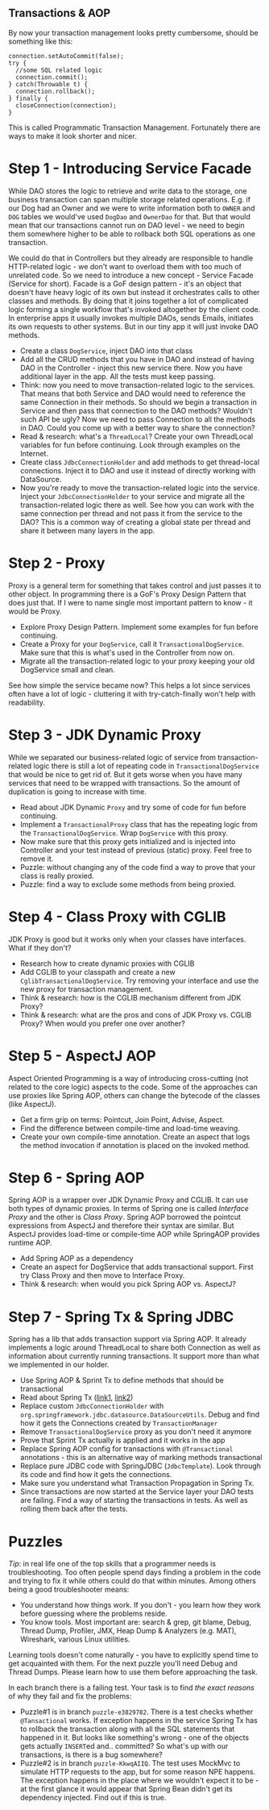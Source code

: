 Transactions & AOP
------------------

By now your transaction management looks pretty cumbersome, should be something like this:

```
connection.setAutoCommit(false);
try {
  //some SQL related logic
  connection.commit();
} catch(Throwable t) {
  connection.rollback();
} finally {
  closeConnection(connection);
}
```

This is called Programmatic Transaction Management. Fortunately there are ways to make it look shorter and nicer. 

# Step 1 - Introducing Service Facade

While DAO stores the logic to retrieve and write data to the storage, one business transaction can span multiple
storage related operations. E.g. if our Dog had an Owner and we were to write information both to `OWNER` and `DOG`
tables we would've used `DogDao` and `OwnerDao` for that. But that would mean that our transactions cannot run on DAO 
level - we need to begin them somewhere higher to be able to rollback both SQL operations as one transaction.
 
We could do that in Controllers but they already are responsible to handle HTTP-related logic - we don't want to 
overload them with too much of unrelated code. So we need to introduce a new concept - Service Facade 
(Service for short). Facade is a GoF design pattern - it's an object that doesn't have heavy logic of its own but 
instead it orchestrates calls to other classes and methods. By doing that it joins together a lot of complicated logic 
forming a single workflow that's invoked altogether by the client code. In enterprise apps it usually invokes multiple 
DAOs, sends Emails, initiates its own requests to other systems. But in our tiny app it will just invoke DAO methods. 

- Create a class `DogService`, inject DAO into that class
- Add all the CRUD methods that you have in DAO and instead of having DAO in the Controller - inject this new service 
there. Now you have additional layer in the app. All the tests must keep passing.
- Think: now you need to move transaction-related logic to the services. That means that both Service and DAO would 
need to reference the same Connection in their methods. So should we begin a transaction in Service and then pass that
connection to the DAO methods? Wouldn't such API be ugly? Now we need to pass Connection to all the methods in DAO.
Could you come up with a better way to share the connection?
- Read & research: what's a `ThreadLocal`? Create your own ThreadLocal variables for fun before continuing. Look 
through examples on the Internet.
- Create class `JdbcConnectionHolder` and add methods to get thread-local connections. Inject it to DAO and use it
instead of directly working with DataSource.
- Now you're ready to move the transaction-related logic into the service. Inject your `JdbcConnectionHolder` to your
service and migrate all the transaction-related logic there as well. See how you can work with the same connection per
thread and not pass it from the service to the DAO? This is a common way of creating a global state per thread and
share it between many layers in the app.

# Step 2 - Proxy

Proxy is a general term for something that takes control and just passes it to other object. In programming there is
a GoF's Proxy Design Pattern that does just that. If I were to name single most important pattern to know - it would be
Proxy. 

- Explore Proxy Design Pattern. Implement some examples for fun before continuing.
- Create a Proxy for your `DogService`, call it `TransactionalDogService`. Make sure that this is what's used
in the Controller from now on.
- Migrate all the transaction-related logic to your proxy keeping your old DogService small and clean.

See how simple the service became now? This helps a lot since services often have a lot of logic - cluttering it with
try-catch-finally won't help with readability.

# Step 3 - JDK Dynamic Proxy

While we separated our business-related logic of service from transaction-related logic there is still a lot of 
repeating code in `TransactionalDogService` that would be nice to get rid of. But it gets worse when you have many
services that need to be wrapped with transactions. So the amount of duplication is going to increase with time.

- Read about JDK Dynamic `Proxy` and try some of code for fun before continuing.
- Implement a `TransactionalProxy` class that has the repeating logic from the `TransactionalDogService`. Wrap
`DogService` with this proxy.
- Now make sure that this proxy gets initialized and is injected into Controller and your test instead of previous 
(static) proxy. Feel free to remove it.
- Puzzle: without changing any of the code find a way to prove that your class is really proxied.
- Puzzle: find a way to exclude some methods from being proxied.

# Step 4 - Class Proxy with CGLIB

JDK Proxy is good but it works only when your classes have interfaces. What if they don't?

- Research how to create dynamic proxies with CGLIB
- Add CGLIB to your classpath and create a new `CglibTransactionalDogService`. Try removing your interface and use 
the new proxy for transaction management.
- Think & research: how is the CGLIB mechanism different from JDK Proxy?
- Think & research: what are the pros and cons of JDK Proxy vs. CGLIB Proxy? When would you prefer one over another?

# Step 5 - AspectJ AOP

Aspect Oriented Programming is a way of introducing cross-cutting (not related to the core logic) aspects to the code.
Some of the approaches can use proxies like Spring AOP, others can change the bytecode of the classes (like AspectJ).

- Get a firm grip on terms: Pointcut, Join Point, Advise, Aspect.
- Find the difference between compile-time and load-time weaving.
- Create your own compile-time annotation. Create an aspect that logs the method invocation if annotation is placed on
the invoked method.

# Step 6 - Spring AOP

Spring AOP is a wrapper over JDK Dynamic Proxy and CGLIB. It can use both types of dynamic proxies. In terms of Spring 
one is called _Interface Proxy_ and the other is _Class Proxy_. Spring AOP borrowed the pointcut expressions from
AspectJ and therefore their syntax are similar. But AspectJ provides load-time or compile-time AOP while SpringAOP 
provides runtime AOP. 

- Add Spring AOP as a dependency
- Create an aspect for DogService that adds transactional support. First try Class Proxy and then move to Interface 
Proxy.
- Think & research: when would you pick Spring AOP vs. AspectJ?

# Step 7 - Spring Tx & Spring JDBC

Spring has a lib that adds transaction support via Spring AOP. It already implements a logic around ThreadLocal to share
both Connection as well as information about currently running transactions. It support more than what we implemented
in our holder.

- Use Spring AOP & Sprint Tx to define methods that should be transactional
- Read about Spring Tx ([link1](http://docs.spring.io/spring/docs/current/spring-framework-reference/html/transaction.html),
[link2](https://www.ibm.com/developerworks/java/library/j-ts1/index.html))
- Replace custom `JdbcConnectionHolder` with `org.springframework.jdbc.datasource.DataSourceUtils`. Debug and find
how it gets the Connections created by `TransactionManager`
- Remove `TransactionalDogService` proxy as you don't need it anymore 
- Prove that Sprint Tx actually is applied and it works in the app
- Replace Spring AOP config for transactions with `@Transactional` annotations - this is an alternative way of marking 
methods transactional
- Replace pure JDBC code with SpringJDBC (`JdbcTemplate`). Look through its code and find how it gets the connections.
- Make sure you understand what Transaction Propagation in Spring Tx.
- Since transactions are now started at the Service layer your DAO tests are failing. Find a way of starting the
transactions in tests. As well as rolling them back after the tests.


# Puzzles

*Tip*: in real life one of the top skills that a programmer needs is troubleshooting. Too often people spend days
finding a problem in the code and trying to fix it while others could do that within minutes. Among others being a good 
troubleshooter means:

- You understand how things work. If you don't - you learn how they work before guessing where the problems reside.
- You know tools. Most important are: search & grep, git blame, Debug, Thread Dump, Profiler, 
JMX, Heap Dump & Analyzers (e.g. MAT), Wireshark, various Linux utilities.

Learning tools doesn't come naturally - you have to explicitly spend time to get acquainted with them. For the next 
puzzle you'll need Debug and Thread Dumps. Please learn how to use them before approaching the task.

In each branch there is a failing test. Your task is to find _the exact reasons_ of why they fail and fix the problems:
- Puzzle#1 is in branch `puzzle-e3829782`. There is a test checks whether `@Tansactional` works. If exception happens 
in the service Spring Tx has to rollback the transaction along with all the SQL statements that happened in it. But 
looks like something's wrong - one of the objects gets actually `INSERT`ed and.. committed? So what's up with our 
transactions, is there is a bug somewhere? 
- Puzzle#2 is in branch `puzzle-KkwqAIIQ`. The test uses MockMvc to simulate HTTP requests to the app, but for some 
reason NPE happens. The exception happens in the place where we wouldn't expect it to be - at the first glance it would
appear that Spring Bean didn't get its dependency injected. Find out if this is true.